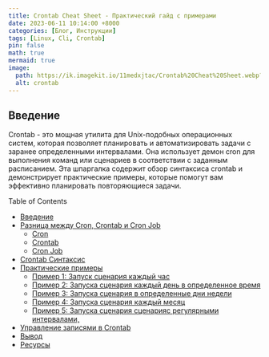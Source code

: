 ```yaml
---
title: Crontab Cheat Sheet - Практический гайд с примерами
date: 2023-06-11 10:14:00 +8000
categories: [Блог, Инструкции]
tags: [Linux, Cli, Crontab]
pin: false
math: true
mermaid: true
image: 
  path: https://ik.imagekit.io/11medxjtac/Crontab%20Cheat%20Sheet.webp?updatedAt=1733477212625
  alt: crontab 
---
```



## Введение

Crontab - это мощная утилита для Unix-подобных операционных систем, которая позволяет планировать и автоматизировать задачи с заранее определенными интервалами. Она использует демон cron для выполнения команд или сценариев в соответствии с заданным расписанием. Эта шпаргалка содержит обзор синтаксиса crontab и демонстрирует практические примеры, которые помогут вам эффективно планировать повторяющиеся задачи.

Table of Contents

- [Введение](#introduction)
- [Разница между Cron, Crontab и Cron Job](#difference-between-cron-crontab-and-cron-job)
  - [Cron](#cron)
  - [Crontab](#crontab)
  - [Cron Job](#cron-job)
- [Crontab Синтаксис](#crontab-syntax)
- [Практические примеры](#practical-examples)
  - [Пример 1: Запуск сценария каждый час](#example-1-running-a-script-every-hour)
  - [Пример 2: Запуска сценария каждый день в определенное время](#example-2-running-a-script-every-day-at-a-specific-time)
  - [Пример 3: Запуска сценария в определенные дни недели](#example-3-running-a-script-on-specific-days-of-the-week)
  - [Пример 4: Запуска сценария каждый месяц](#example-4-running-a-script-every-month)
  - [Пример 5: Запуска сценария сценарияс регулярными интервалами,](#example-5-running-a-script-at-regular-intervals)
- [Управление записями в Crontab](#managing-crontab-entries)
- [Вывод](#conclusion)
- [Ресурсы](#resource)
